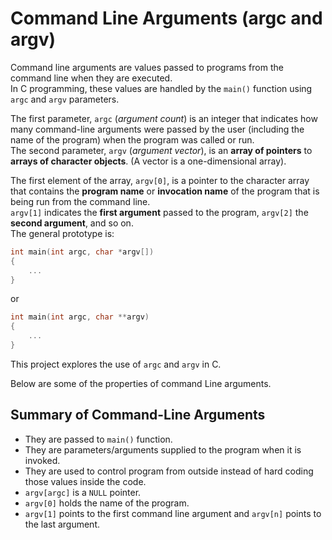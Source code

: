# Command Line Arguments (argc and argv)

Command line arguments are values passed to programs from the command line when they are executed.\
In C programming, these values are handled by the `main()` function using `argc` and `argv` parameters.

The first parameter, `argc` (_argument count_) is an integer that indicates how many command-line arguments were passed by the user (including the name of the program) when the program was called or run.\
The second parameter, `argv` (_argument vector_), is an __array of pointers__ to __arrays of character objects__. (A vector is a one-dimensional array).

The first element of the array, `argv[0]`, is a pointer to the character array that contains the __program name__ or __invocation name__ of the program that is being run from the command line.\
`argv[1]` indicates the __first argument__ passed to the program, `argv[2]` the __second argument__, and so on.\
The general prototype is:

```C
int main(int argc, char *argv[])
{
    ...
}
```

or

```C
int main(int argc, char **argv)
{
    ...
}
```

This project explores the use of `argc` and `argv` in C.

Below are some of the properties of command Line arguments.

## Summary of Command-Line Arguments

- They are passed to `main()` function.
- They are parameters/arguments supplied to the program when it is invoked.
- They are used to control program from outside instead of hard coding those values inside the code.
- `argv[argc]` is a `NULL` pointer.
- `argv[0]` holds the name of the program.
- `argv[1]` points to the first command line argument and `argv[n]` points to the last argument.
